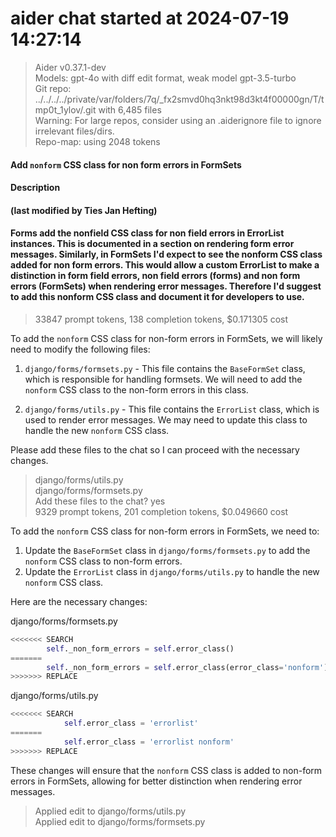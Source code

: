 
# aider chat started at 2024-07-19 14:27:14

> Aider v0.37.1-dev  
> Models: gpt-4o with diff edit format, weak model gpt-3.5-turbo  
> Git repo: ../../../../private/var/folders/7q/_fx2smvd0hq3nkt98d3kt4f00000gn/T/tmp0t_1ylov/.git with 6,485 files  
> Warning: For large repos, consider using an .aiderignore file to ignore irrelevant files/dirs.  
> Repo-map: using 2048 tokens  

#### Add `nonform` CSS class for non form errors in FormSets  
#### Description  
#### 	   
#### 		(last modified by Ties Jan Hefting)  
#### 	   
#### Forms add the nonfield CSS class for non field errors in ErrorList instances. This is documented in a section on ​rendering form error messages. Similarly, in FormSets I'd expect to see the nonform CSS class added for non form errors. This would allow a custom ErrorList to make a distinction in form field errors, non field errors (forms) and non form errors (FormSets) when rendering error messages. Therefore I'd suggest to add this nonform CSS class and document it for developers to use.  
> 33847 prompt tokens, 138 completion tokens, $0.171305 cost  

To add the `nonform` CSS class for non-form errors in FormSets, we will likely need to modify the following files:

1. `django/forms/formsets.py` - This file contains the `BaseFormSet` class, which is responsible for handling formsets. We will need to add the `nonform` CSS class to the non-form errors in this class.

2. `django/forms/utils.py` - This file contains the `ErrorList` class, which is used to render error messages. We may need to update this class to handle the new `nonform` CSS class.

Please add these files to the chat so I can proceed with the necessary changes.

> django/forms/utils.py  
> django/forms/formsets.py  
> Add these files to the chat? yes  
> 9329 prompt tokens, 201 completion tokens, $0.049660 cost  

To add the `nonform` CSS class for non-form errors in FormSets, we need to:

1. Update the `BaseFormSet` class in `django/forms/formsets.py` to add the `nonform` CSS class to non-form errors.
2. Update the `ErrorList` class in `django/forms/utils.py` to handle the new `nonform` CSS class.

Here are the necessary changes:

django/forms/formsets.py
```python
<<<<<<< SEARCH
        self._non_form_errors = self.error_class()
=======
        self._non_form_errors = self.error_class(error_class='nonform')
>>>>>>> REPLACE
```

django/forms/utils.py
```python
<<<<<<< SEARCH
            self.error_class = 'errorlist'
=======
            self.error_class = 'errorlist nonform'
>>>>>>> REPLACE
```

These changes will ensure that the `nonform` CSS class is added to non-form errors in FormSets, allowing for better distinction when rendering error messages.

> Applied edit to django/forms/utils.py  
> Applied edit to django/forms/formsets.py  
